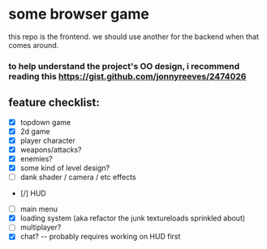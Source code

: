 # some browser game

this repo is the frontend. we should use another for the backend when that comes around.

### to help understand the project's OO design, i recommend reading this https://gist.github.com/jonnyreeves/2474026

## feature checklist:

- [x] topdown game
- [x] 2d game
- [x] player character
- [x] weapons/attacks?
- [x] enemies?
- [x] some kind of level design?
- [ ] dank shader / camera / etc effects
- [/] HUD 
- [ ] main menu
- [x] loading system (aka refactor the junk textureloads sprinkled about)
- [ ] multiplayer?
- [x] chat? -- probably requires working on HUD first
